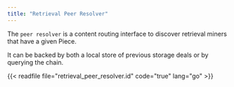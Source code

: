 ```yaml
---
title: "Retrieval Peer Resolver"
---
```


The `peer resolver` is a content routing interface to discover retrieval miners that have a given Piece.

It can be backed by both a local store of previous storage deals or by querying the chain.

{{< readfile file="retrieval_peer_resolver.id" code="true" lang="go" >}}
